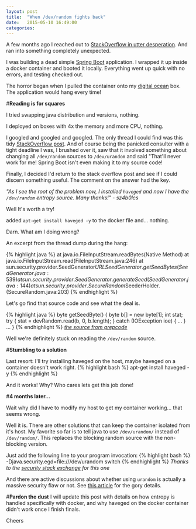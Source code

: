 ```yaml
---
layout: post
title:  "When /dev/random fights back"
date:   2015-05-10 16:49:00
categories: 
---
```

A few months ago I reached out to [StackOverflow in utter desperation][SO-ref2]. And ran into something completely unexpected.

I was building a dead simple [Spring Boot][spring-boot-ref] application. I wrapped it up inside a docker container and booted it locally. Everything went up quick with no errors, and testing checked out.

The horror began when I pulled the container onto my [digital ocean][DO-ref] box. The application would hang every time!

#**Reading is for squares**

I tried swapping java distribution and versions, nothing.

I deployed on boxes with 4x the memory and more CPU, nothing.

I googled and googled and googled. The only thread I could find was this tidy [StackOverflow post][SO-ref1]. And of course being the panicked consulter with a tight deadline I was, I brushed over it, saw that it involved something about changing all `/dev/random` sources to `/dev/urandom` and said "That'll never work for me! Spring Boot isn't even making it to my source code!


Finally, I decided I'd return to the stack overflow post and see if I could discern something useful. The comment on the answer had the key.

*"As I see the root of the problem now, I installed `haveged` and now I have the `/dev/random` entropy source. Many thanks!" - sz4b0lcs*

Well It's worth a try!

added `apt-get install haveged -y` to the docker file and... nothing.

Darn. What am I doing wrong?

An excerpt from the thread dump during the hang:

{% highlight java %}
at java.io.FileInputStream.readBytes(Native Method)
    at java.io.FileInputStream.read(FileInputStream.java:246)
    at sun.security.provider.SeedGenerator$URLSeedGenerator.getSeedBytes(SeedGenerator.java:539)
    at sun.security.provider.SeedGenerator.generateSeed(SeedGenerator.java:144)
    at sun.security.provider.SecureRandom$SeederHolder.<clinit>(SecureRandom.java:203)
{% endhighlight %}

Let's go find that source code and see what the deal is.

{% highlight java %}
byte getSeedByte() {
    byte b[] = new byte[1];
    int stat;
     try {
        stat = devRandom.read(b, 0, b.length);
     } catch (IOException ioe) { ... }
     ...
}
{% endhighlight %}
 *[the source from grepcode][grepcode]*

Well we're definitely stuck on reading the `/dev/random` source.

#**Stumbling to a solution**

Last resort: I'll try installing haveged on the host, maybe haveged on a container doesn't work right.
{% highlight bash %}
apt-get install haveged -y
{% endhighlight %}

And it works! Why? Who cares lets get this job done!

#**4 months later...**

Wait why did I have to modify my host to get my container working... that seems wrong.

Well it is. There are other solutions that can keep the container isolated from it's host. My favorite so far is to tell java to use `/dev/urandom/` instead of `/dev/random/`. This replaces the blocking random source with the non-blocking version.

Just add the following line to your program invocation:
{% highlight bash %}
-Djava.security.egd=file:///dev/urandom switch
{% endhighlight %}
 *Thanks to the [security stack exchange][sec-article] for this one*

And there are active discussions about whether using `urandom` is actually a massive security flaw or not. See [this article][random-article] for the gory details.

#**Pardon the dust**
I will update this post with details on how entropy is handled specifically with docker, and why haveged on the docker container didn't work once I finish finals.

Cheers

[spring-boot-ref]: http://projects.spring.io/spring-boot/
[SO-ref1]: http://stackoverflow.com/questions/25660899/spring-boot-actuator-application-wont-start-on-ubuntu-vps
[random-article]: http://www.2uo.de/myths-about-urandom/
[sec-article]: http://security.stackexchange.com/questions/14386/what-do-i-need-to-configure-to-make-sure-my-software-uses-dev-urandom/14387#14387
[SO-ref2]: http://stackoverflow.com/questions/27612209/spring-boot-application-wont-boot-at-startup-inside-docker
[DO-ref]: https://www.digitalocean.com/
[grepcode]: http://grepcode.com/file/repository.grepcode.com/java/root/jdk/openjdk/6-b14/sun/security/provider/SeedGenerator.java#SeedGenerator.URLSeedGenerator.%3Cinit%3E%28%29
